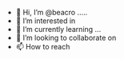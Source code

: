 - 👋 Hi, I’m @beacro .....
- 👀 I’m interested in 
- 🌱 I’m currently learning ...
- 💞️ I’m looking to collaborate on 
- 📫 How to reach 

<!---
beacro/beacro is a ✨ special ✨ repository because its `README.md` (this file) appears on your GitHub profile.
You can click the Preview link to take a look at your changes.
--->
